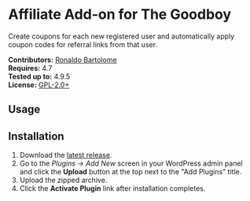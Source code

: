 # Affiliate Add-on for The Goodboy

Create coupons for each new registered user and automatically apply coupon codes for referral links from that user.

__Contributors:__ [Ronaldo Bartolome](https://github.com/linuxbastard)  
__Requires:__ 4.7  
__Tested up to:__ 4.9.5  
__License:__ [GPL-2.0+](https://www.gnu.org/licenses/gpl-2.0.html)  

## Usage



## Installation ##

1. Download the [latest release](https://bitbucket.org/linuxbastard/affiliate-addon-goodboy).
2. Go to the _Plugins &rarr; Add New_ screen in your WordPress admin panel and click the __Upload__ button at the top next to the "Add Plugins" title.
3. Upload the zipped archive.
4. Click the __Activate Plugin__ link after installation completes.
